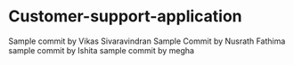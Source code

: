 # Customer-support-application
 Sample commit by Vikas Sivaravindran
Sample Commit by Nusrath Fathima
sample commit by Ishita
sample commit by megha